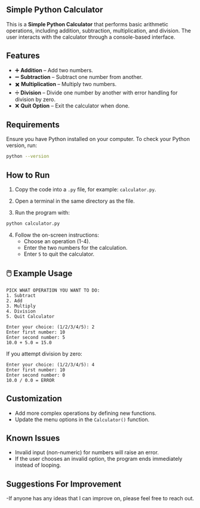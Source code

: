 ## Simple Python Calculator

This is a **Simple Python Calculator** that performs basic arithmetic operations, including addition, subtraction, multiplication, and division. The user interacts with the calculator through a console-based interface.

## Features

- ➕ **Addition** – Add two numbers.
- ➖ **Subtraction** – Subtract one number from another.
- ✖️ **Multiplication** – Multiply two numbers.
- ➗ **Division** – Divide one number by another with error handling for division by zero.
- ❌ **Quit Option** – Exit the calculator when done.

## Requirements

Ensure you have Python installed on your computer. To check your Python version, run:

```bash
python --version
```

## How to Run

1. Copy the code into a `.py` file, for example: `calculator.py`.

2. Open a terminal in the same directory as the file.

3. Run the program with:

```bash
python calculator.py
```

4. Follow the on-screen instructions:
   - Choose an operation (1-4).
   - Enter the two numbers for the calculation.
   - Enter `5` to quit the calculator.

## 🖱️ Example Usage

```
PICK WHAT OPERATION YOU WANT TO DO:
1. Subtract
2. Add
3. Multiply
4. Division
5. Quit Calculator

Enter your choice: (1/2/3/4/5): 2
Enter first number: 10
Enter second number: 5
10.0 + 5.0 = 15.0
```

If you attempt division by zero:

```
Enter your choice: (1/2/3/4/5): 4
Enter first number: 10
Enter second number: 0
10.0 / 0.0 = ERROR
```

## Customization

- Add more complex operations by defining new functions.
- Update the menu options in the `Calculator()` function.

## Known Issues

- Invalid input (non-numeric) for numbers will raise an error.
- If the user chooses an invalid option, the program ends immediately instead of looping.

## Suggestions For Improvement 
-If anyone has any ideas that I can improve on, please feel free to reach out.
